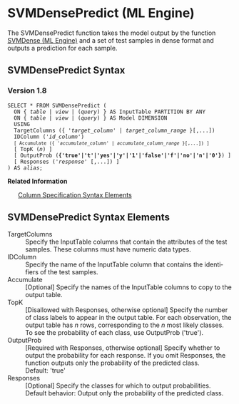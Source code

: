 <div class="nested0" aria-labelledby="ariaid-title1" topicindex="1" topicid="vca1507910662998" id="vca1507910662998"><h1 class="title topictitle1" id="ariaid-title1">SVMDensePredict (ML Engine)</h1><div class="body conbody">
<p class="p">The SVMDensePredict function takes the model output by the function <a href="woa1558534159035.md#vle1507911662600">SVMDense (ML Engine)</a> and a set of test samples in dense format and outputs a prediction for each sample.</p></div><div class="topic reference nested1" aria-labelledby="ariaid-title2" topicindex="2" topicid="fhh1507910704781" xml:lang="en-us" lang="en-us" id="fhh1507910704781">
<h2 class="title topictitle2" id="ariaid-title2">SVMDensePredict Syntax</h2><div class="body refbody"><div class="section" id="fhh1507910704781__section_N1000E_N1000C_N10001">
<h3 class="title sectiontitle">Version 1.8</h3><pre class="pre codeblock" xml:space="preserve"><code>SELECT * FROM SVMDensePredict (
  <span>ON { <var class="keyword varname">table</var> | <var class="keyword varname">view</var> | (<var class="keyword varname">query</var>) }</span> AS InputTable PARTITION BY ANY
  <span>ON { <var class="keyword varname">table</var> | <var class="keyword varname">view</var> | (<var class="keyword varname">query</var>) }</span> AS Model DIMENSION
  USING
  TargetColumns ({ '<var class="keyword varname">target_column</var>' | <var class="keyword varname">target_column_range</var> }[,...])
  IDColumn ('<var class="keyword varname">id_column</var>')
  <code class="ph codeph">[ Accumulate ({ '<var class="keyword varname">accumulate_column</var>' | <var class="keyword varname">accumulate_column_range</var> }[,...]) ]</code>
  [ TopK (<var class="keyword varname">n</var>) ]
  [ OutputProb (<span><b>{'true'|'t'|'yes'|'y'|'1'|'false'|'f'|'no'|'n'|'0'}</b></span>) ]
  [ Responses ('<var class="keyword varname">response</var>' [,...]) ]
) AS <var class="keyword varname">alias</var>;</code></pre></div></div><div class="related-links"><div class="linklistheader"><p></p><b>Related Information</b></div>
<ul class="linklist linklist relinfo"><div class="linklistmember"><a href="ndv1557782188375.md">Column Specification Syntax Elements</a></div></ul></div></div><div class="topic reference nested1" aria-labelledby="ariaid-title3" topicindex="3" topicid="qxs1507910716611" xml:lang="en-us" lang="en-us" id="qxs1507910716611">
<h2 class="title topictitle2" id="ariaid-title3">SVMDensePredict Syntax Elements</h2><div class="body refbody"><div class="section" id="qxs1507910716611__section_N10011_N1000E_N10001"><dl class="dl parml"><dt class="dt pt dlterm">TargetColumns</dt><dd class="dd pd">Specify the InputTable columns that contain the attributes of the test samples. These columns must have numeric data types.</dd><dt class="dt pt dlterm">IDColumn</dt><dd class="dd pd">Specify the name of the InputTable column that contains the identifiers of the test samples.</dd><dt class="dt pt dlterm">Accumulate</dt><dd class="dd pd">[Optional] Specify the names of the InputTable columns to copy to the output table.</dd><dt class="dt pt dlterm">TopK</dt><dd class="dd pd">[Disallowed with Responses, otherwise optional] Specify the number of class labels to appear in the output table. For each observation, the output table has <var class="keyword varname">n</var> rows, corresponding to the <var class="keyword varname">n</var> most likely classes. To see the probability of each class, use OutputProb ('true').</dd><dt class="dt pt dlterm">OutputProb</dt><dd class="dd pd">[Required with Responses, otherwise optional] Specify whether to output the probability for each response. If you omit Responses, the function outputs only the probability of the predicted class.</dd><dd class="dd pd ddexpand">Default: 'true'</dd><dt class="dt pt dlterm">Responses</dt><dd class="dd pd">[Optional] Specify the classes for which to output probabilities.</dd><dd class="dd pd ddexpand">Default behavior: Output only the probability of the predicted class.</dd></dl></div></div></div></div>
